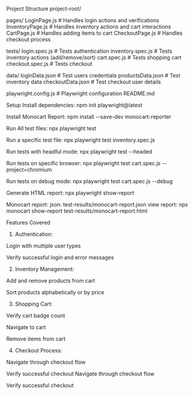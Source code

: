 Project Structure
project-root/

 pages/
   LoginPage.js        # Handles login actions and verifications
   InventoryPage.js    # Handles inventory actions and cart interactions
   CartPage.js         # Handles adding items to cart
   CheckoutPage.js     # Handles checkout process

 tests/
   login.spec.js       # Tests authentication
   inventory.spec.js   # Tests inventory actions (add/remove/sort)
   cart.spec.js        # Tests shopping cart  
   checkout.spec.js    # Tests checkout

 data/
   loginData.json      # Test users credentials
   productsData.json   # Test inventory data
   checkoutData.json   # Test checkout user details

 playwright.config.js   # Playwright configuration
   README.md

Setup
Install dependencies:
npm init playwright@latest

Install Monocart Report:
npm install --save-dev monocart-reporter

Run All test files:
npx playwright test

Run a specific test file:
npx playwright test inventory.spec.js

Run tests with headful mode:
npx playwright test --headed

Run tests on specific browser:
npx playwright test cart.spec.js --project=chromium

Run tests on debug mode:
npx playwright test cart.spec.js --debug

Generate HTML report:
npx playwright show-report

Monocart report:
json: test-results/monocart-report.json
view report: npx monocart show-report test-results/monocart-report.html


Features Covered
1. Authentication:

Login with multiple user types

Verify successful login and error messages

2. Inventory Management:

Add and remove products from cart

Sort products alphabetically or by price

3. Shopping Cart:

Verify cart badge count

Navigate to cart

Remove items from cart

4. Checkout Process:

Navigate through checkout flow

Verify successful checkout
Navigate through checkout flow

Verify successful checkout
